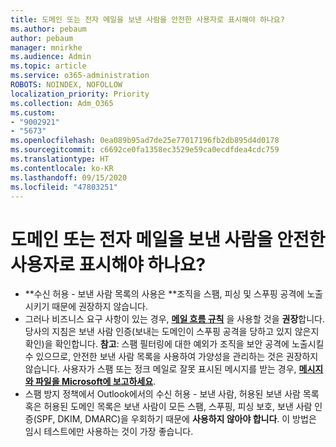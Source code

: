 ```yaml
---
title: 도메인 또는 전자 메일을 보낸 사람을 안전한 사용자로 표시해야 하나요?
ms.author: pebaum
author: pebaum
manager: mnirkhe
ms.audience: Admin
ms.topic: article
ms.service: o365-administration
ROBOTS: NOINDEX, NOFOLLOW
localization_priority: Priority
ms.collection: Adm_O365
ms.custom:
- "9002921"
- "5673"
ms.openlocfilehash: 0ea089b95ad7de25e77017196fb2db895d4d0178
ms.sourcegitcommit: c6692ce0fa1358ec3529e59ca0ecdfdea4cdc759
ms.translationtype: HT
ms.contentlocale: ko-KR
ms.lasthandoff: 09/15/2020
ms.locfileid: "47803251"
---
```

# <a name="need-to-mark-a-domain-or-email-sender-safe"></a>도메인 또는 전자 메일을 보낸 사람을 안전한 사용자로 표시해야 하나요?

- **수신 허용 - 보낸 사람 목록의 사용은 **조직을 스팸, 피싱 및 스푸핑 공격에 노출시키기 때문에 권장하지 않습니다.
- 그러나 비즈니스 요구 사항이 있는 경우, **[메일 흐름 규칙](https://docs.microsoft.com/microsoft-365/security/office-365-security/create-safe-sender-lists-in-office-365?view=o365-worldwide#recommended-use-mail-flow-rules)** 을 사용할 것을 **권장**합니다. 당사의 지침은 보낸 사람 인증(보내는 도메인이 스푸핑 공격을 당하고 있지 않은지 확인)을 확인합니다. **참고**: 스팸 필터링에 대한 예외가 조직을 보안 공격에 노출시킬 수 있으므로, 안전한 보낸 사람 목록을 사용하여 가양성을 관리하는 것은 권장하지 않습니다. 사용자가 스팸 또는 정크 메일로 잘못 표시된 메시지를 받는 경우, **[메시지와 파일을 Microsoft에 보고하세요](https://protection.office.com/reportsubmission)**.
- 스팸 방지 정책에서 Outlook에서의 수신 허용 - 보낸 사람, 허용된 보낸 사람 목록 혹은 허용된 도메인 목록은 보낸 사람이 모든 스팸, 스푸핑, 피싱 보호, 보낸 사람 인증(SPF, DKIM, DMARC)을 우회하기 때문에 **사용하지 않아야 합니다**. 이 방법은 임시 테스트에만 사용하는 것이 가장 좋습니다.
